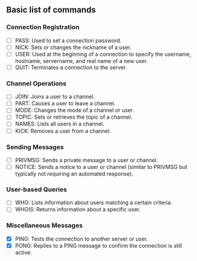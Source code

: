 ## Basic list of commands

### Connection Registration
- [ ] PASS: Used to set a connection password.
- [ ] NICK: Sets or changes the nickname of a user.
- [ ] USER: Used at the beginning of a connection to specify the username, hostname, servername, and real name of a new user.
- [ ] QUIT: Terminates a connection to the server.

### Channel Operations
- [ ] JOIN: Joins a user to a channel.
- [ ] PART: Causes a user to leave a channel.
- [ ] MODE: Changes the mode of a channel or user.
- [ ] TOPIC: Sets or retrieves the topic of a channel.
- [ ] NAMES: Lists all users in a channel.
- [ ] KICK: Removes a user from a channel.

### Sending Messages
- [ ] PRIVMSG: Sends a private message to a user or channel.
- [ ] NOTICE: Sends a notice to a user or channel (similar to PRIVMSG but typically not requiring an automated response).

### User-based Queries
- [ ] WHO: Lists information about users matching a certain criteria.
- [ ] WHOIS: Returns information about a specific user.

### Miscellaneous Messages
- [x] PING: Tests the connection to another server or user.
- [x] PONG: Replies to a PING message to confirm the connection is still active.